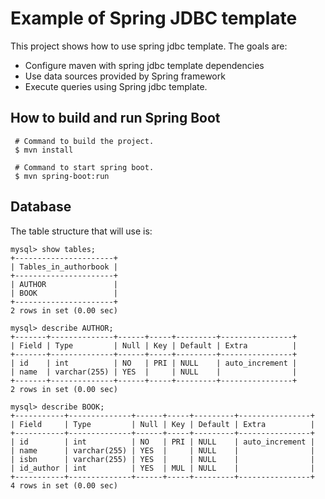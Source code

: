 

# Example of Spring JDBC template

This project shows how to use spring jdbc template. The goals are:

- Configure maven with spring jdbc template dependencies
- Use data sources provided by Spring framework
- Execute queries using Spring jdbc template.

## How to build and run Spring Boot

```
 # Command to build the project.
 $ mvn install

 # Command to start spring boot.
 $ mvn spring-boot:run
```


## Database

The table structure that will use is:

```
mysql> show tables;
+----------------------+
| Tables_in_authorbook |
+----------------------+
| AUTHOR               |
| BOOK                 |
+----------------------+
2 rows in set (0.00 sec)

mysql> describe AUTHOR;
+-------+--------------+------+-----+---------+----------------+
| Field | Type         | Null | Key | Default | Extra          |
+-------+--------------+------+-----+---------+----------------+
| id    | int          | NO   | PRI | NULL    | auto_increment |
| name  | varchar(255) | YES  |     | NULL    |                |
+-------+--------------+------+-----+---------+----------------+
2 rows in set (0.00 sec)

mysql> describe BOOK;
+-----------+--------------+------+-----+---------+----------------+
| Field     | Type         | Null | Key | Default | Extra          |
+-----------+--------------+------+-----+---------+----------------+
| id        | int          | NO   | PRI | NULL    | auto_increment |
| name      | varchar(255) | YES  |     | NULL    |                |
| isbn      | varchar(255) | YES  |     | NULL    |                |
| id_author | int          | YES  | MUL | NULL    |                |
+-----------+--------------+------+-----+---------+----------------+
4 rows in set (0.00 sec)
```